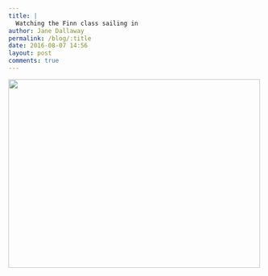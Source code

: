 ```yaml
---
title: |
  Watching the Finn class sailing in
author: Jane Dallaway
permalink: /blog/:title
date: 2016-08-07 14:56
layout: post
comments: true
---
```


<div><a href="http://static.skitters.dallaway.com/tp_IMG_1045.JPG"><img src="http://static.skitters.dallaway.com/tp_thumb_IMG_1045.JPG" width="500" height="375"/></a></div>



  

      
